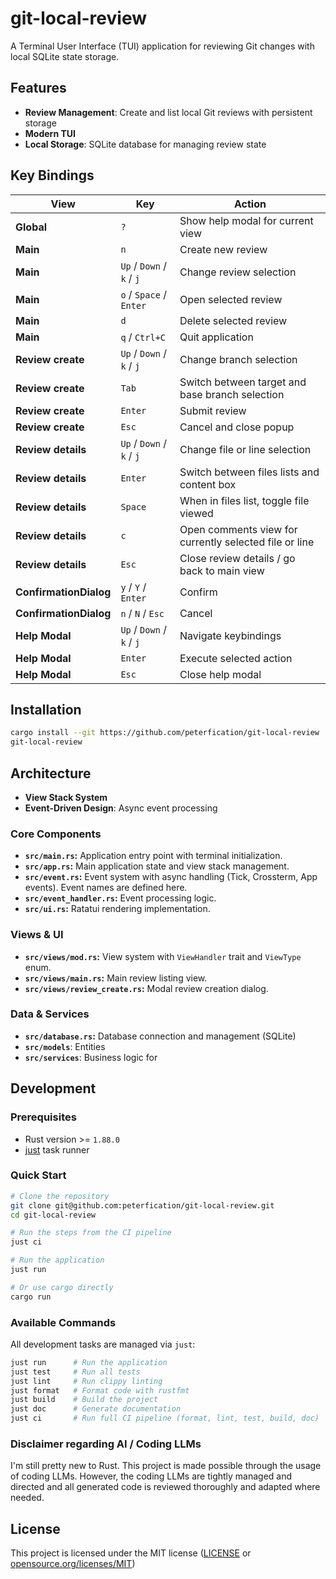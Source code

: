 # git-local-review

A Terminal User Interface (TUI) application for reviewing Git changes with local SQLite state storage.

## Features

- **Review Management**: Create and list local Git reviews with persistent storage
- **Modern TUI**
- **Local Storage**: SQLite database for managing review state

## Key Bindings

| View                   | Key                       | Action                                                 |
| ---------------------- | ------------------------- | ------------------------------------------------------ |
| **Global**             | `?`                       | Show help modal for current view                       |
| **Main**               | `n`                       | Create new review                                      |
| **Main**               | `Up` / `Down` / `k` / `j` | Change review selection                                |
| **Main**               | `o` / `Space` / `Enter`   | Open selected review                                   |
| **Main**               | `d`                       | Delete selected review                                 |
| **Main**               | `q` / `Ctrl+C`            | Quit application                                       |
| **Review create**      | `Up` / `Down` / `k` / `j` | Change branch selection                                |
| **Review create**      | `Tab`                     | Switch between target and base branch selection        |
| **Review create**      | `Enter`                   | Submit review                                          |
| **Review create**      | `Esc`                     | Cancel and close popup                                 |
| **Review details**     | `Up` / `Down` / `k` / `j` | Change file or line selection                          |
| **Review details**     | `Enter`                   | Switch between files lists and content box             |
| **Review details**     | `Space`                   | When in files list, toggle file viewed                 |
| **Review details**     | `c`                       | Open comments view for currently selected file or line |
| **Review details**     | `Esc`                     | Close review details / go back to main view            |
| **ConfirmationDialog** | `y` / `Y` / `Enter`       | Confirm                                                |
| **ConfirmationDialog** | `n` / `N` / `Esc`         | Cancel                                                 |
| **Help Modal**         | `Up` / `Down` / `k` / `j` | Navigate keybindings                                   |
| **Help Modal**         | `Enter`                   | Execute selected action                                |
| **Help Modal**         | `Esc`                     | Close help modal                                       |

## Installation

```bash
cargo install --git https://github.com/peterfication/git-local-review
git-local-review
```

## Architecture

- **View Stack System**
- **Event-Driven Design**: Async event processing

### Core Components

- **`src/main.rs`:** Application entry point with terminal initialization.
- **`src/app.rs`:** Main application state and view stack management.
- **`src/event.rs`:** Event system with async handling (Tick, Crossterm, App events). Event names are defined here.
- **`src/event_handler.rs`:** Event processing logic.
- **`src/ui.rs`:** Ratatui rendering implementation.

### Views & UI

- **`src/views/mod.rs`:** View system with `ViewHandler` trait and `ViewType` enum.
- **`src/views/main.rs`:** Main review listing view.
- **`src/views/review_create.rs`:** Modal review creation dialog.

### Data & Services

- **`src/database.rs`:** Database connection and management (SQLite)
- **`src/models`**: Entities
- **`src/services`**: Business logic for

## Development

### Prerequisites

- Rust version >= `1.88.0`
- [just](https://github.com/casey/just) task runner

### Quick Start

```bash
# Clone the repository
git clone git@github.com:peterfication/git-local-review.git
cd git-local-review

# Run the steps from the CI pipeline
just ci

# Run the application
just run

# Or use cargo directly
cargo run
```

### Available Commands

All development tasks are managed via `just`:

```bash
just run      # Run the application
just test     # Run all tests
just lint     # Run clippy linting
just format   # Format code with rustfmt
just build    # Build the project
just doc      # Generate documentation
just ci       # Run full CI pipeline (format, lint, test, build, doc)
```

### Disclaimer regarding AI / Coding LLMs

I'm still pretty new to Rust. This project is made possible through the usage of coding LLMs. However, the coding LLMs are tightly managed and directed and all generated code is reviewed thoroughly and adapted where needed.

## License

This project is licensed under the MIT license ([LICENSE](LICENSE) or [opensource.org/licenses/MIT](https://opensource.org/licenses/MIT))
